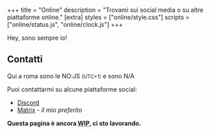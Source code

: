+++
title = "Online"
description = "Trovami sui social media o su altre piattaforme online."
[extra]
styles = ["online/style.css"]
scripts = ["online/status.js", "online/clock.js"]
+++

Hey, sono sempre io!

## Contatti

Qui a roma sono le <time id="clock"><noscript>NO:JS</noscript></time> <small>(UTC+1)</small> e sono <span id="online-indicator"><noscript>N/A</noscript></span>

Puoi contattarmi su alcune piattaforme social:

- [Discord](https://discord.com/users/604790617138266149)
- [Matrix](https://matrix.to/#/@mambuco:envs.net) - *il mio preferito*

<strong>Questa pagina è ancora <abbr title="Work In Progress">WIP</abbr>, ci sto lavorando.</strong>
